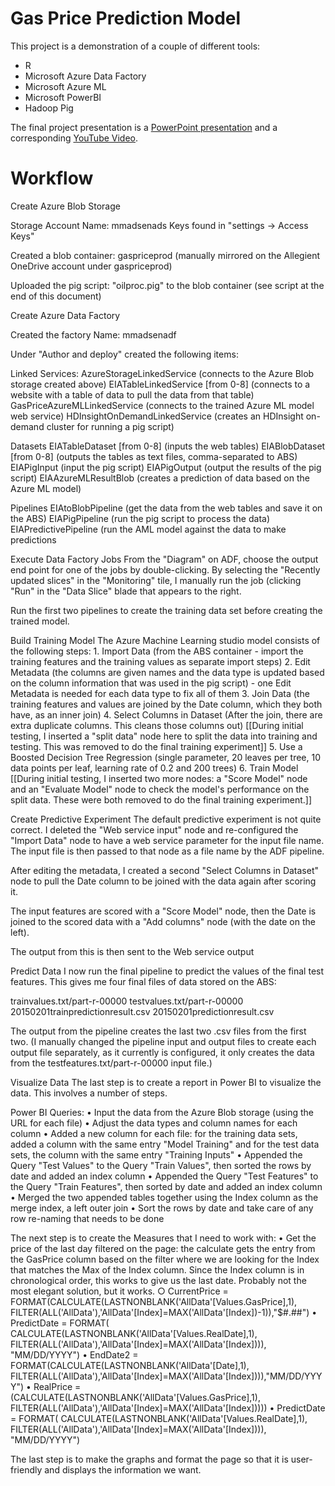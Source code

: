 # Gas Price Prediction Model

This project is a demonstration of a couple of different tools:

- R
- Microsoft Azure Data Factory
- Microsoft Azure ML
- Microsoft PowerBI
- Hadoop Pig

The final project presentation is a [PowerPoint presentation](Oil_Price_Demo.pptx) and a corresponding [YouTube Video](https://youtu.be/cvPfYq-O7Fc).

# Workflow

Create Azure Blob Storage

Storage Account Name: mmadsenads
Keys found in "settings -> Access Keys"

Created a blob container: gaspriceprod  (manually mirrored on the Allegient OneDrive account under gaspriceprod)

Uploaded the pig script: "oilproc.pig" to the blob container (see script at the end of this document)

Create Azure Data Factory

Created the factory Name: mmadsenadf

Under "Author and deploy" created the following items:

Linked Services:
AzureStorageLinkedService (connects to the Azure Blob storage created above)
EIATableLinkedService [from 0-8] (connects to a website with a table of data to pull the data from that table)
GasPriceAzureMLLinkedService (connects to the trained Azure ML model web service)
HDInsightOnDemandLinkedService (creates an HDInsight on-demand cluster for running a pig script)

Datasets
EIATableDataset [from 0-8] (inputs the web tables)
EIABlobDataset [from 0-8] (outputs the tables as text files, comma-separated to ABS)
EIAPigInput (input the pig script)
EIAPigOutput (output the results of the pig script)
EIAAzureMLResultBlob (creates a prediction of data based on the Azure ML model)

Pipelines
EIAtoBlobPipeline (get the data from the web tables and save it on the ABS)
EIAPigPipeline (run the pig script to process the data)
EIAPredictivePipeline (run the AML model against the data to make predictions

Execute Data Factory Jobs
From the "Diagram" on ADF, choose the output end point for one of the jobs by double-clicking. By selecting the "Recently updated slices" in the "Monitoring" tile, I manually run the job (clicking "Run" in the "Data Slice" blade that appears to the right.

Run the first two pipelines to create the training data set before creating the trained model.

Build Training Model
The Azure Machine Learning studio model consists of the following steps:
	1. Import Data (from the ABS container - import the training features and the training values as separate import steps)
	2. Edit Metadata (the columns are given names and the data type is updated based on the column information that was used in the pig script) - one Edit Metadata is needed for each data type to fix all of them
	3. Join Data (the training features and values are joined by the Date column, which they both have, as an inner join)
	4. Select Columns in Dataset (After the join, there are extra duplicate columns. This cleans those columns out)
	[[During initial testing, I inserted a "split data" node here to split the data into training and testing. This was removed to do the final training experiment]]
	5. Use a Boosted Decision Tree Regression (single parameter, 20 leaves per tree, 10 data points per leaf, learning rate of 0.2 and 200 trees)
	6. Train Model
	[[During initial testing, I inserted two more nodes: a "Score Model" node and an "Evaluate Model" node to check the model's performance on the split data. These were both removed to do the final training experiment.]]
	
Create Predictive Experiment
The default predictive experiment is not quite correct. I deleted the "Web service input" node and re-configured the "Import Data" node to have a web service parameter for the input file name. The input file is then passed to that node as a file name by the ADF pipeline.

After editing the metadata, I created a second "Select Columns in Dataset" node to pull the Date column to be joined with the data again after scoring it.

The input features are scored with a "Score Model" node, then the Date is joined to the scored data with a "Add columns" node (with the date on the left).

The output from this is then sent to the Web service output

Predict Data
I now run the final pipeline to predict the values of the final test features. This gives me four final files of data stored on the ABS:

trainvalues.txt/part-r-00000
testvalues.txt/part-r-00000
20150201trainpredictionresult.csv
20150201predictionresult.csv

The output from the pipeline creates the last two .csv files from the first two. (I manually changed the pipeline input and output files to create each output file separately, as it currently is configured, it only creates the data from the testfeatures.txt/part-r-00000 input file.)

Visualize Data
The last step is to create a report in Power BI to visualize the data. This involves a number of steps.

Power BI Queries:
	• Input the data from the Azure Blob storage (using the URL for each file)
	• Adjust the data types and column names for each column
	• Added a new column for each file: for the training data sets, added a column with the same entry "Model Training" and for the test data sets, the column with the same entry "Training Inputs"
	• Appended the Query "Test Values" to the Query "Train Values", then sorted the rows by date and added an index column
	• Appended the Query "Test Features" to the Query "Train Features", then sorted by date and added an index column
	• Merged the two appended tables together using the Index column as the merge index, a left outer join
	• Sort the rows by date and take care of any row re-naming that needs to be done
	

The next step is to create the Measures that I need to work with:
	• Get the price of the last day filtered on the page: the calculate gets the entry from the GasPrice column based on the filter where we are looking for the Index that matches the Max of the Index column. Since the Index column is in chronological order, this works to give us the last date. Probably not the most elegant solution, but it works.
		○ CurrentPrice = FORMAT(CALCULATE(LASTNONBLANK('AllData'[Values.GasPrice],1), FILTER(ALL('AllData'),'AllData'[Index]=MAX('AllData'[Index])-1)),"$#.##")
	• PredictDate = FORMAT( CALCULATE(LASTNONBLANK('AllData'[Values.RealDate],1), FILTER(ALL('AllData'),'AllData'[Index]=MAX('AllData'[Index]))), "MM/DD/YYYY")
	• EndDate2 = FORMAT(CALCULATE(LASTNONBLANK('AllData'[Date],1), FILTER(ALL('AllData'),'AllData'[Index]=MAX('AllData'[Index]))),"MM/DD/YYYY")
	• RealPrice = (CALCULATE(LASTNONBLANK('AllData'[Values.GasPrice],1), FILTER(ALL('AllData'),'AllData'[Index]=MAX('AllData'[Index]))))
	• PredictDate = FORMAT( CALCULATE(LASTNONBLANK('AllData'[Values.RealDate],1), FILTER(ALL('AllData'),'AllData'[Index]=MAX('AllData'[Index]))), "MM/DD/YYYY")

The last step is to make the graphs and format the page so that it is user-friendly and displays the information we want.
